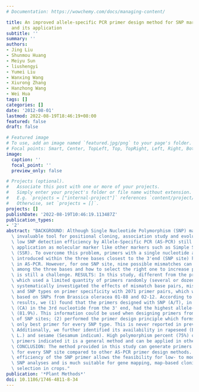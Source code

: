 ```yaml
---
# Documentation: https://wowchemy.com/docs/managing-content/

title: An improved allele-specific PCR primer design method for SNP marker analysis
  and its application
subtitle: ''
summary: ''
authors:
- Jing Liu
- Shunmou Huang
- Meiyu Sun
- liushengyi
- Yumei Liu
- Wanxing Wang
- Xiurong Zhang
- Hanzhong Wang
- Wei Hua
tags: []
categories: []
date: '2012-08-01'
lastmod: 2022-08-19T18:46:19+08:00
featured: false
draft: false

# Featured image
# To use, add an image named `featured.jpg/png` to your page's folder.
# Focal points: Smart, Center, TopLeft, Top, TopRight, Left, Right, BottomLeft, Bottom, BottomRight.
image:
  caption: ''
  focal_point: ''
  preview_only: false

# Projects (optional).
#   Associate this post with one or more of your projects.
#   Simply enter your project's folder or file name without extension.
#   E.g. `projects = ["internal-project"]` references `content/project/deep-learning/index.md`.
#   Otherwise, set `projects = []`.
projects: []
publishDate: '2022-08-19T10:46:19.113487Z'
publication_types:
- '2'
abstract: "BACKGROUND: Although Single Nucleotide Polymorphism (SNP) marker is an\
  \ invaluable tool for positional cloning, association study and evolutionary analysis,\
  \ low SNP detection efficiency by Allele-Specific PCR (AS-PCR) still restricts its\
  \ application as molecular marker like other markers such as Simple Sequence Repeat\
  \ (SSR). To overcome this problem, primers with a single nucleotide artificial mismatch\
  \ introduced within the three bases closest to the 3'end (SNP site) have been used\
  \ in AS-PCR. However, for one SNP site, nine possible mismatches can be generated\
  \ among the three bases and how to select the right one to increase primer specificity\
  \ is still a challenge. RESULTS: In this study, different from the previous reports\
  \ which used a limited quantity of primers randomly (several or dozen pairs), we\
  \ systematically investigated the effects of mismatch base pairs, mismatch sites\
  \ and SNP types on primer specificity with 2071 primer pairs, which were designed\
  \ based on SNPs from Brassica oleracea 01-88 and 02-12. According to the statistical\
  \ results, we (1) found that the primers designed with SNP (A/T), in which the mismatch\
  \ (CA) in the 3rd nucleotide from the 3' end, had the highest allele-specificity\
  \ (81.9%). This information could be used when designing primers from a large quantity\
  \ of SNP sites; (2) performed the primer design principle which forms the one and\
  \ only best primer for every SNP type. This is never reported in previous studies.\
  \ Additionally, we further identified its availability in rapeseed (Brassica napus\
  \ L.) and sesame (Sesamum indicum). High polymorphism percent (75%) of the designed\
  \ primers indicated it is a general method and can be applied in other species.\
  \ CONCLUSION: The method provided in this study can generate primers more effectively\
  \ for every SNP site compared to other AS-PCR primer design methods. The high allele-specific\
  \ efficiency of the SNP primer allows the feasibility for low- to moderate- throughput\
  \ SNP analyses and is much suitable for gene mapping, map-based cloning, and marker-assisted\
  \ selection in crops."
publication: '*Plant Methods*'
doi: 10.1186/1746-4811-8-34
---
```

